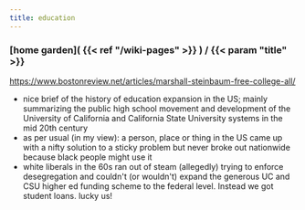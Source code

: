 ```yaml
---
title: education
---
```

### [home garden]( {{< ref "/wiki-pages" >}} ) / {{< param "title" >}}

[https://www.bostonreview.net/articles/marshall-steinbaum-free-college-all/
](https://www.bostonreview.net/articles/marshall-steinbaum-free-college-all/)
- nice brief of the history of education expansion in the US; mainly summarizing the public high school movement 
and development of the University of California and California State University systems in the mid 20th century
- as per usual (in my view): a person, place or thing in the US came up with a nifty solution to a sticky problem 
but never broke out nationwide because black people might use it
- white liberals in the 60s ran out of steam (allegedly) trying to enforce desegregation and couldn't (or wouldn't)
expand the generous UC and CSU higher ed funding scheme to the federal level. Instead we got student loans. 
lucky us!
